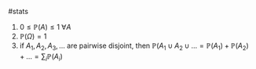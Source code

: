 #stats 
1. $0 \leq \mathbb{P}(A) \leq 1 \ \forall A$
2. $\mathbb{P}(\Omega) = 1$
3. if $A_1, A_2, A_3, \dots$ are pairwise disjoint, then $\mathbb{P}(A_1 \cup A_2 \cup \dots = \mathbb{P}(A_1) + \mathbb{P}(A_2) + \dots = \sum_i \mathbb{P}(A_i)$ 
